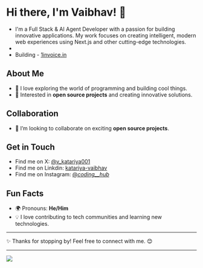 # Hi there, I'm Vaibhav! 👋
- I'm a Full Stack & AI Agent Developer with a passion for building innovative applications. My work focuses on creating intelligent, modern web experiences using Next.js and other cutting-edge technologies.
- 
- Building - [1invoice.in](https://www.1invoice.in)

## About Me
- 🚀 I love exploring the world of programming and building cool things.  
- 🌟 Interested in **open source projects** and creating innovative solutions.  

## Collaboration
- 🤝 I’m looking to collaborate on exciting **open source projects**.  

## Get in Touch
- Find me on X: [@v_katariya001](https://x.com/v_katariya001)
- Find me on Linkdin: [katariya-vaibhav](https://www.linkedin.com/in/katariya-vaibhav)  
- Find me on Instagram: [@_coding__hub_](https://instagram.com/_coding__hub_)


## Fun Facts
- 🌍 Pronouns: **He/Him**  
- 💡 I love contributing to tech communities and learning new technologies.

---

✨ Thanks for stopping by! Feel free to connect with me. 😊

---

![](https://nirzak-streak-stats.vercel.app/?user=katariya-vaibhav&theme=dark&hide_border=false)<br/>

